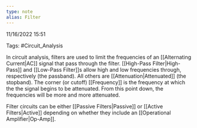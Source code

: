 ```yaml
---
type: note
alias: Filter
---
```

11/16/2022 15:51

Tags: #Circuit_Analysis 

In circuit analysis, filters are used to limit the frequencies of an [[Alternating Current|AC]] signal that pass through the filter. [[High-Pass Filter|High-Pass]] and [[Low-Pass Filter]]s allow high and low frequencies through, respectively (the passband). All others are [[Attenuation|Attenuated]] (the stopband). The corner (or cutoff) [[Frequency]] is the frequency at which the the signal begins to be attenuated. From this point down, the frequencies will be more and more attenuated.

Filter circuits can be either [[Passive Filters|Passive]] or [[Active Filters|Active]] depending on whether they include an [[Operational Amplifier|Op-Amp]].
